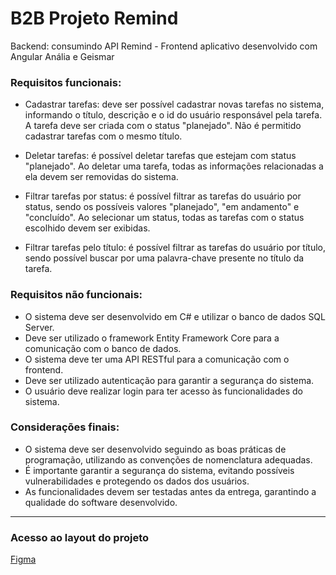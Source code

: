 # B2B Projeto Remind
Backend: consumindo API Remind - Frontend aplicativo desenvolvido com Angular
Anália e Geismar

### Requisitos funcionais:

- Cadastrar tarefas: deve ser possível cadastrar novas tarefas no sistema, informando o título, descrição e o id do usuário responsável pela tarefa. A tarefa deve ser criada com o status "planejado". Não é permitido cadastrar tarefas com o mesmo título.

- Deletar tarefas: é possível deletar tarefas que estejam com status "planejado". Ao deletar uma tarefa, todas as informações relacionadas a ela devem ser removidas do sistema.

- Filtrar tarefas por status: é possível filtrar as tarefas do usuário por status, sendo os possíveis valores "planejado", "em andamento" e "concluído". Ao selecionar um status, todas as tarefas com o status escolhido devem ser exibidas.

- Filtrar tarefas pelo título: é possível filtrar as tarefas do usuário por título, sendo possível buscar por uma palavra-chave presente no título da tarefa.

### Requisitos não funcionais:

- O sistema deve ser desenvolvido em C# e utilizar o banco de dados SQL Server.
- Deve ser utilizado o framework Entity Framework Core para a comunicação com o banco de dados.
- O sistema deve ter uma API RESTful para a comunicação com o frontend.
- Deve ser utilizado autenticação para garantir a segurança do sistema. 
- O usuário deve realizar login para ter acesso às funcionalidades do sistema.

### Considerações finais:

- O sistema deve ser desenvolvido seguindo as boas práticas de programação, utilizando as convenções de nomenclatura adequadas.
- É importante garantir a segurança do sistema, evitando possíveis vulnerabilidades e protegendo os dados dos usuários.
- As funcionalidades devem ser testadas antes da entrega, garantindo a qualidade do software desenvolvido.

---
### Acesso ao layout do projeto
[Figma](https://www.figma.com/file/WlDNvDlySjLPSJQRTWpka8/Re.mind-DeskTop?type=design&node-id=0%3A1&mode=design&t=4G0nPz402TxObiEG-1)

